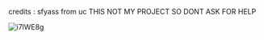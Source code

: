 credits : sfyass from uc THIS NOT MY PROJECT SO DONT ASK FOR HELP

![i7lWE8g](https://github.com/user-attachments/assets/54ee112a-2a3e-4280-a800-be9664b31155)
